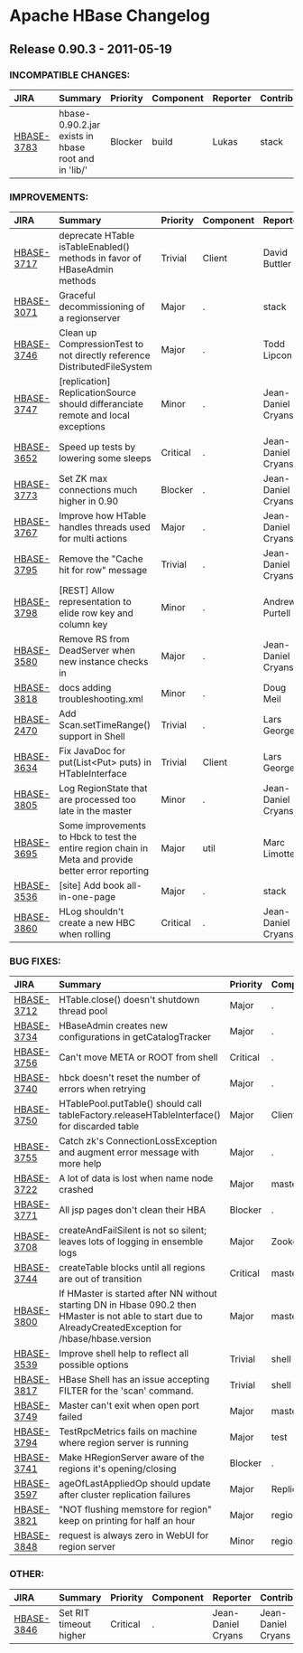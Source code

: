 
<!---
# Licensed to the Apache Software Foundation (ASF) under one
# or more contributor license agreements.  See the NOTICE file
# distributed with this work for additional information
# regarding copyright ownership.  The ASF licenses this file
# to you under the Apache License, Version 2.0 (the
# "License"); you may not use this file except in compliance
# with the License.  You may obtain a copy of the License at
#
#     http://www.apache.org/licenses/LICENSE-2.0
#
# Unless required by applicable law or agreed to in writing, software
# distributed under the License is distributed on an "AS IS" BASIS,
# WITHOUT WARRANTIES OR CONDITIONS OF ANY KIND, either express or implied.
# See the License for the specific language governing permissions and
# limitations under the License.
-->
# Apache HBase Changelog

## Release 0.90.3 - 2011-05-19

### INCOMPATIBLE CHANGES:

| JIRA | Summary | Priority | Component | Reporter | Contributor |
|:---- |:---- | :--- |:---- |:---- |:---- |
| [HBASE-3783](https://issues.apache.org/jira/browse/HBASE-3783) | hbase-0.90.2.jar exists in hbase root and in 'lib/' |  Blocker | build | Lukas | stack |


### IMPROVEMENTS:

| JIRA | Summary | Priority | Component | Reporter | Contributor |
|:---- |:---- | :--- |:---- |:---- |:---- |
| [HBASE-3717](https://issues.apache.org/jira/browse/HBASE-3717) | deprecate HTable isTableEnabled() methods in favor of HBaseAdmin methods |  Trivial | Client | David Buttler | David Buttler |
| [HBASE-3071](https://issues.apache.org/jira/browse/HBASE-3071) | Graceful decommissioning of a regionserver |  Major | . | stack | stack |
| [HBASE-3746](https://issues.apache.org/jira/browse/HBASE-3746) | Clean up CompressionTest to not directly reference DistributedFileSystem |  Major | . | Todd Lipcon | Todd Lipcon |
| [HBASE-3747](https://issues.apache.org/jira/browse/HBASE-3747) | [replication] ReplicationSource should differanciate remote and local exceptions |  Minor | . | Jean-Daniel Cryans | Jean-Daniel Cryans |
| [HBASE-3652](https://issues.apache.org/jira/browse/HBASE-3652) | Speed up tests by lowering some sleeps |  Critical | . | Jean-Daniel Cryans | Jean-Daniel Cryans |
| [HBASE-3773](https://issues.apache.org/jira/browse/HBASE-3773) | Set ZK max connections much higher in 0.90 |  Blocker | . | Jean-Daniel Cryans | Jean-Daniel Cryans |
| [HBASE-3767](https://issues.apache.org/jira/browse/HBASE-3767) | Improve how HTable handles threads used for multi actions |  Major | . | Jean-Daniel Cryans | Jean-Daniel Cryans |
| [HBASE-3795](https://issues.apache.org/jira/browse/HBASE-3795) | Remove the "Cache hit for row" message |  Trivial | . | Jean-Daniel Cryans | Jean-Daniel Cryans |
| [HBASE-3798](https://issues.apache.org/jira/browse/HBASE-3798) | [REST] Allow representation to elide row key and column key |  Minor | . | Andrew Purtell | Andrew Purtell |
| [HBASE-3580](https://issues.apache.org/jira/browse/HBASE-3580) | Remove RS from DeadServer when new instance checks in |  Major | . | Jean-Daniel Cryans | Jean-Daniel Cryans |
| [HBASE-3818](https://issues.apache.org/jira/browse/HBASE-3818) | docs adding troubleshooting.xml |  Minor | . | Doug Meil | Doug Meil |
| [HBASE-2470](https://issues.apache.org/jira/browse/HBASE-2470) | Add Scan.setTimeRange() support in Shell |  Trivial | . | Lars George | Harsh J |
| [HBASE-3634](https://issues.apache.org/jira/browse/HBASE-3634) | Fix JavaDoc for put(List\<Put\> puts) in HTableInterface |  Trivial | Client | Lars George | Harsh J |
| [HBASE-3805](https://issues.apache.org/jira/browse/HBASE-3805) | Log RegionState that are processed too late in the master |  Minor | . | Jean-Daniel Cryans | Jean-Daniel Cryans |
| [HBASE-3695](https://issues.apache.org/jira/browse/HBASE-3695) | Some improvements to Hbck to test the entire region chain in Meta and provide better error reporting |  Major | util | Marc Limotte | Marc Limotte |
| [HBASE-3536](https://issues.apache.org/jira/browse/HBASE-3536) | [site] Add book all-in-one-page |  Major | . | stack | stack |
| [HBASE-3860](https://issues.apache.org/jira/browse/HBASE-3860) | HLog shouldn't create a new HBC when rolling |  Critical | . | Jean-Daniel Cryans | Jean-Daniel Cryans |


### BUG FIXES:

| JIRA | Summary | Priority | Component | Reporter | Contributor |
|:---- |:---- | :--- |:---- |:---- |:---- |
| [HBASE-3712](https://issues.apache.org/jira/browse/HBASE-3712) | HTable.close() doesn't shutdown thread pool |  Major | . | Ted Yu | Ted Yu |
| [HBASE-3734](https://issues.apache.org/jira/browse/HBASE-3734) | HBaseAdmin creates new configurations in getCatalogTracker |  Major | . | Jean-Daniel Cryans | Jean-Daniel Cryans |
| [HBASE-3756](https://issues.apache.org/jira/browse/HBASE-3756) | Can't move META or ROOT from shell |  Critical | . | stack | stack |
| [HBASE-3740](https://issues.apache.org/jira/browse/HBASE-3740) | hbck doesn't reset the number of errors when retrying |  Major | . | Jean-Daniel Cryans | Jean-Daniel Cryans |
| [HBASE-3750](https://issues.apache.org/jira/browse/HBASE-3750) | HTablePool.putTable() should call tableFactory.releaseHTableInterface() for discarded table |  Major | Client | Ted Yu | Ted Yu |
| [HBASE-3755](https://issues.apache.org/jira/browse/HBASE-3755) | Catch zk's ConnectionLossException and augment error message with more help |  Major | . | Jean-Daniel Cryans | Jean-Daniel Cryans |
| [HBASE-3722](https://issues.apache.org/jira/browse/HBASE-3722) |  A lot of data is lost when name node crashed |  Major | master | gaojinchao | gaojinchao |
| [HBASE-3771](https://issues.apache.org/jira/browse/HBASE-3771) | All jsp pages don't clean their HBA |  Blocker | . | Jean-Daniel Cryans | Jean-Daniel Cryans |
| [HBASE-3708](https://issues.apache.org/jira/browse/HBASE-3708) | createAndFailSilent is not so silent; leaves lots of logging in ensemble logs |  Major | Zookeeper | stack | Dmitriy V. Ryaboy |
| [HBASE-3744](https://issues.apache.org/jira/browse/HBASE-3744) | createTable blocks until all regions are out of transition |  Critical | master | Todd Lipcon | Ted Yu |
| [HBASE-3800](https://issues.apache.org/jira/browse/HBASE-3800) | If HMaster is started after NN without starting DN in Hbase 090.2 then HMaster is not able to start due to AlreadyCreatedException for /hbase/hbase.version |  Major | master | gaojinchao | Andrew Purtell |
| [HBASE-3539](https://issues.apache.org/jira/browse/HBASE-3539) | Improve shell help to reflect all possible options |  Trivial | shell | Lars George | Harsh J |
| [HBASE-3817](https://issues.apache.org/jira/browse/HBASE-3817) | HBase Shell has an issue accepting FILTER for the 'scan' command. |  Trivial | shell | Harsh J | Harsh J |
| [HBASE-3749](https://issues.apache.org/jira/browse/HBASE-3749) | Master can't exit when open port failed |  Major | master | gaojinchao | gaojinchao |
| [HBASE-3794](https://issues.apache.org/jira/browse/HBASE-3794) | TestRpcMetrics fails on machine where region server is running |  Major | test | Ted Yu | Alex Newman |
| [HBASE-3741](https://issues.apache.org/jira/browse/HBASE-3741) | Make HRegionServer aware of the regions it's opening/closing |  Blocker | . | Jean-Daniel Cryans | Jean-Daniel Cryans |
| [HBASE-3597](https://issues.apache.org/jira/browse/HBASE-3597) | ageOfLastAppliedOp should update after cluster replication failures |  Major | Replication | Otis Gospodnetic | Jean-Daniel Cryans |
| [HBASE-3821](https://issues.apache.org/jira/browse/HBASE-3821) |  "NOT flushing memstore for region" keep on printing for half an hour |  Major | regionserver | zhoushuaifeng | zhoushuaifeng |
| [HBASE-3848](https://issues.apache.org/jira/browse/HBASE-3848) | request is always zero in WebUI for region server |  Minor | regionserver | gaojinchao | gaojinchao |


### OTHER:

| JIRA | Summary | Priority | Component | Reporter | Contributor |
|:---- |:---- | :--- |:---- |:---- |:---- |
| [HBASE-3846](https://issues.apache.org/jira/browse/HBASE-3846) | Set RIT timeout higher |  Critical | . | Jean-Daniel Cryans | Jean-Daniel Cryans |


